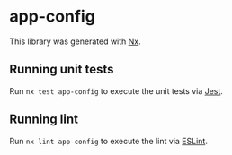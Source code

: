 # app-config

This library was generated with [Nx](https://nx.dev).

## Running unit tests

Run `nx test app-config` to execute the unit tests via [Jest](https://jestjs.io).

## Running lint

Run `nx lint app-config` to execute the lint via [ESLint](https://eslint.org/).
